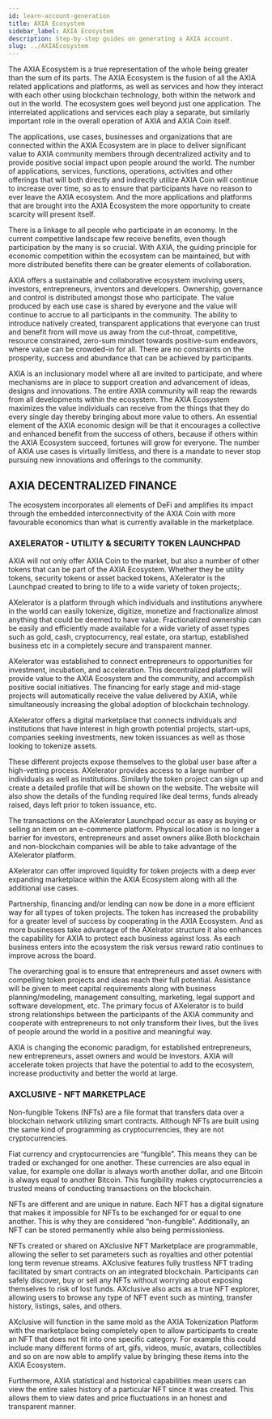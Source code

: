 ```yaml
---
id: learn-account-generation
title: AXIA Ecosystem
sidebar_label: AXIA Ecosystem
description: Step-by-step guides on generating a AXIA account.
slug: ../AXIAEcosystem
---
```


The AXIA Ecosystem is a true representation of the whole being greater than the sum of its parts. The AXIA Ecosystem is the fusion of all the AXIA related applications and platforms, as well as services and how they interact with each other using blockchain technology, both within the network and out in the world. The ecosystem goes well beyond just one application. The interrelated applications and services each play a separate, but similarly important role in the overall operation of AXIA and AXIA Coin itself.

The applications, use cases, businesses and organizations that are connected within the AXIA Ecosystem are in place to deliver significant value to AXIA community members through decentralized activity and to provide positive social impact upon people around the world. The number of applications, services, functions, operations, activities and other offerings that will both directly and indirectly utilize AXIA Coin will continue to increase over time, so as to ensure that participants have no reason to ever leave the AXIA ecosystem. And the more applications and platforms that are brought into the AXIA Ecosystem the more opportunity to create scarcity will present itself.

There is a linkage to all people who participate in an economy. In the current competitive landscape few receive benefits, even though participation by the many is so crucial. With AXIA, the guiding principle for economic competition within the ecosystem can be maintained, but with more distributed benefits there can be greater elements of collaboration. 

AXIA offers a sustainable and collaborative ecosystem involving users, investors, entrepreneurs, inventors and developers. Ownership, governance and control is distributed amongst those who participate. The value produced by each use case is shared by everyone and the value will continue to accrue to all participants in the community. The ability to introduce natively created, transparent applications that everyone can trust and benefit from will move us away from the cut-throat, competitive, resource constrained, zero-sum mindset towards positive-sum endeavors, where value can be crowded-in for all. There are no constraints on the prosperity, success and abundance that can be achieved by participants.

AXIA is an inclusionary model where all are invited to participate, and where mechanisms are in place to support creation and advancement of ideas, designs and innovations. The entire AXIA community will reap the rewards from all developments within the ecosystem. The AXIA Ecosystem maximizes the value individuals can receive from the things that they do every single day thereby bringing about more value to others. An essential element of the AXIA economic design will be that it encourages a collective and enhanced benefit from the success of others, because if others within the AXIA Ecosystem succeed, fortunes will grow for everyone. The number of AXIA use cases is virtually limitless, and there is a mandate to never stop pursuing new innovations and offerings to the community.

## AXIA DECENTRALIZED FINANCE
The ecosystem incorporates all elements of DeFi and amplifies its impact through the embedded interconnectivity of the AXIA Coin with more favourable economics than what is currently available in the marketplace.
### AXELERATOR - UTILITY & SECURITY TOKEN LAUNCHPAD

AXIA will not only offer AXIA Coin to the market, but also a number of other tokens that can be part of the AXIA Ecosystem. Whether they be utility tokens, security tokens or asset backed tokens, AXelerator is the Launchpad created to bring to life to a wide variety of token projects;.

AXelerator is a platform through which individuals and institutions anywhere in the world can easily tokenize, digitize, monetize and fractionalize almost anything that could be deemed to have value. Fractionalized ownership can be easily and efficiently made available for a wide variety of asset types such as gold, cash, cryptocurrency, real estate, ora startup, established business etc in a completely secure and transparent manner.

AXelerator was established to connect entrepreneurs to opportunities for investment, incubation, and acceleration. This decentralized platform will provide value to the AXIA Ecosystem and the community, and accomplish positive social initiatives. The financing for early stage and mid-stage projects will automatically receive the value delivered by AXIA, while simultaneously increasing the global adoption of blockchain technology. 

AXelerator offers a digital marketplace that connects individuals and institutions that have interest in high growth potential projects, start-ups, companies seeking investments, new token issuances as well as those looking to tokenize assets. 

These different projects expose themselves to the global user base after a high-vetting process. AXelerator provides access to a large number of individuals as well as institutions. Similarly the token project can sign up and create a detailed profile that will be shown on the website. The website will also show the details of the funding required like deal terms, funds already raised, days left prior to token issuance, etc.

The transactions on the AXelerator Launchpad occur as easy as buying or selling an item on an e-commerce platform. Physical location is no longer a barrier for investors, entrepreneurs and asset owners alike.Both blockchain and non-blockchain companies will be able to take advantage of the AXelerator platform.

AXelerator can offer improved liquidity for token projects with a deep ever expanding marketplace within the AXIA Ecosystem along with all the additional use cases.

Partnership, financing and/or lending can now be done in a more efficient way for all types of token projects. The token has increased the probability for a greater level of success by cooperating in the AXIA Ecosystem. And as more businesses take advantage of the AXelrator structure it also enhances the capability for AXIA to protect each business against loss. As each business enters into the ecosystem the risk versus reward ratio continues to improve across the board.
 
The overarching goal is to ensure that entrepreneurs and asset owners with compelling token projects and ideas reach their full potential. Assistance will be given to meet capital requirements along with business planning/modeling, management consulting, marketing, legal support and software development, etc. The primary focus of AXelerator is to build strong relationships between the participants of the AXIA community and cooperate with entrepreneurs to not only transform their lives, but the lives of people around the world in a positive and meaningful way. 

AXIA is changing the economic paradigm, for established entrepreneurs, new entrepreneurs, asset owners and would be investors. AXIA will accelerate token projects that have the potential to add to the ecosystem, increase productivity and better the world at large.

### AXCLUSIVE - NFT MARKETPLACE
Non-fungible Tokens (NFTs) are a file format that transfers data over a blockchain network utilizing smart contracts. Although NFTs are built using the same kind of programming as cryptocurrencies, they are not cryptocurrencies.

Fiat currency and cryptocurrencies are “fungible”. This means they can be traded or exchanged for one another. These currencies are also equal in value, for example one dollar is always worth another dollar, and one Bitcoin is always equal to another Bitcoin. This fungibility makes cryptocurrencies a trusted means of conducting transactions on the blockchain.

NFTs are different and are unique in nature. Each NFT has a digital signature that makes it impossible for NFTs to be exchanged for or equal to one another. This is why they are considered “non-fungible”. Additionally, an NFT can be stored permanently while also being permissionless.  

NFTs created or shared on AXclusive NFT Marketplace are programmable, allowing the seller to set parameters such as royalties and other potential long term revenue streams. AXclusive features fully trustless NFT trading facilitated by smart contracts on an integrated blockchain. Participants can safely discover, buy or sell any NFTs without worrying about exposing themselves to risk of lost funds. AXclusive also acts as a true NFT explorer, allowing users to browse any type of NFT event such as minting, transfer history, listings, sales, and others.

AXclusive will function in the same mold as the AXIA Tokenization Platform with the marketplace being completely open to allow participants to create an NFT that does not fit into one specific category. For example this could include many different forms of art, gifs, videos, music, avatars, collectibles and so on are now able to amplify value by bringing these items into the AXIA Ecosystem.   

Furthermore, AXIA statistical and historical capabilities mean users can view the entire sales history of a particular NFT since it was created. This allows them to view dates and price fluctuations in an honest and transparent manner.

